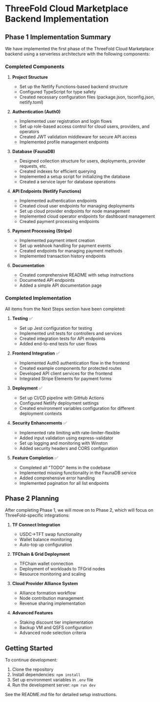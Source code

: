 # ThreeFold Cloud Marketplace Backend Implementation

## Phase 1 Implementation Summary

We have implemented the first phase of the ThreeFold Cloud Marketplace backend using a serverless architecture with the following components:

### Completed Components

1. **Project Structure**
   - Set up the Netlify Functions-based backend structure
   - Configured TypeScript for type safety
   - Created necessary configuration files (package.json, tsconfig.json, netlify.toml)

2. **Authentication (Auth0)**
   - Implemented user registration and login flows
   - Set up role-based access control for cloud users, providers, and operators
   - Created JWT validation middleware for secure API access
   - Implemented profile management endpoints

3. **Database (FaunaDB)**
   - Designed collection structure for users, deployments, provider requests, etc.
   - Created indexes for efficient querying
   - Implemented a setup script for initializing the database
   - Created a service layer for database operations

4. **API Endpoints (Netlify Functions)**
   - Implemented authentication endpoints
   - Created cloud user endpoints for managing deployments
   - Set up cloud provider endpoints for node management
   - Implemented cloud operator endpoints for dashboard management
   - Created payment processing endpoints

5. **Payment Processing (Stripe)**
   - Implemented payment intent creation
   - Set up webhook handling for payment events
   - Created endpoints for managing payment methods
   - Implemented transaction history endpoints

6. **Documentation**
   - Created comprehensive README with setup instructions
   - Documented API endpoints
   - Added a simple API documentation page

### Completed Implementation

All items from the Next Steps section have been completed:

1. **Testing** ✅
   - Set up Jest configuration for testing
   - Implemented unit tests for controllers and services
   - Created integration tests for API endpoints
   - Added end-to-end tests for user flows

2. **Frontend Integration** ✅
   - Implemented Auth0 authentication flow in the frontend
   - Created example components for protected routes
   - Developed API client services for the frontend
   - Integrated Stripe Elements for payment forms

3. **Deployment** ✅
   - Set up CI/CD pipeline with GitHub Actions
   - Configured Netlify deployment settings
   - Created environment variables configuration for different deployment contexts

4. **Security Enhancements** ✅
   - Implemented rate limiting with rate-limiter-flexible
   - Added input validation using express-validator
   - Set up logging and monitoring with Winston
   - Added security headers and CORS configuration

5. **Feature Completion** ✅
   - Completed all "TODO" items in the codebase
   - Implemented missing functionality in the FaunaDB service
   - Added comprehensive error handling
   - Implemented pagination for all list endpoints

## Phase 2 Planning

After completing Phase 1, we will move on to Phase 2, which will focus on ThreeFold-specific integrations:

1. **TF Connect Integration**
   - USDC→TFT swap functionality
   - Wallet balance monitoring
   - Auto-top up configuration

2. **TFChain & Grid Deployment**
   - TFChain wallet connection
   - Deployment of workloads to TFGrid nodes
   - Resource monitoring and scaling

3. **Cloud Provider Alliance System**
   - Alliance formation workflow
   - Node contribution management
   - Revenue sharing implementation

4. **Advanced Features**
   - Staking discount tier implementation
   - Backup VM and QSFS configuration
   - Advanced node selection criteria

## Getting Started

To continue development:

1. Clone the repository
2. Install dependencies: `npm install`
3. Set up environment variables in `.env` file
4. Run the development server: `npm run dev`

See the README.md file for detailed setup instructions.